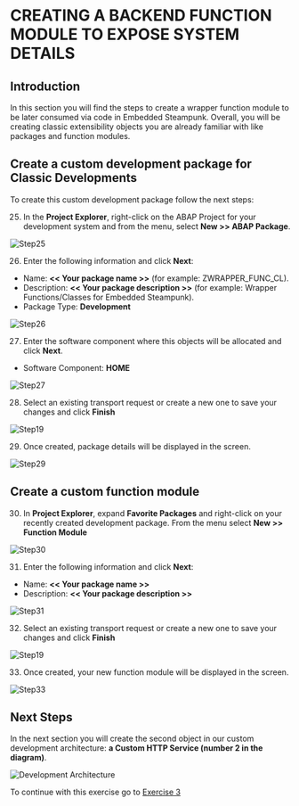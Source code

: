 # CREATING A BACKEND FUNCTION MODULE TO EXPOSE SYSTEM DETAILS

## Introduction
In this section you will find the steps to create a wrapper function module to be later consumed via code in Embedded Steampunk. Overall, you will be creating classic extensibility objects you are already familiar with like packages and function modules.

## Create a custom development package for Classic Developments
To create this custom development package follow the next steps:

25. In the **Project Explorer**, right-click on the ABAP Project for your development system and from the menu, select **New >> ABAP Package**.

  ![Step25](images/step25.png)

26. Enter the following information and click **Next**:
  * Name: **<< Your package name >>** (for example: ZWRAPPER_FUNC_CL).
  * Description: **<< Your package description >>** (for example: Wrapper Functions/Classes for Embedded Steampunk).
  * Package Type: **Development**

  ![Step26](images/step26.png)

27. Enter the software component where this objects will be allocated and click **Next**.
  * Software Component: **HOME**

  ![Step27](images/step27.png)

28. Select an existing transport request or create a new one to save your changes and click **Finish**

  ![Step19](images/step19.png)

29. Once created, package details will be displayed in the screen.

  ![Step29](images/step29.png)

## Create a custom function module
30. In **Project Explorer**, expand **Favorite Packages** and right-click on your recently created development package. From the menu select **New >> Function Module**

  ![Step30](images/step30.png)

31. Enter the following information and click **Next**:
  * Name: **<< Your package name >>**
  * Description: **<< Your package description >>**

  ![Step31](images/step31.png)

32. Select an existing transport request or create a new one to save your changes and click **Finish**

  ![Step19](images/step19.png)

33. Once created, your new function module will be displayed in the screen.

  ![Step33](images/step33.png)

## Next Steps
In the next section you will create the second object in our custom development architecture: **a Custom HTTP Service (number 2 in the diagram)**.

  ![Development Architecture](images/dev_arch.png)

To continue with this exercise go to [Exercise 3](../ex_3)
